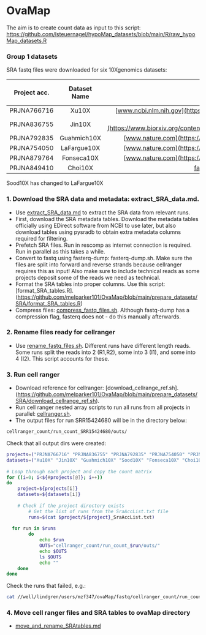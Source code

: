 # OvaMap

The aim is to create count data as input to this script: https://github.com/lsteuernagel/hypoMap_datasets/blob/main/R/raw_hypoMap_datasets.R

### Group 1 datasets 
SRA fastq files were downloaded for six 10Xgenomics datasets: 

| Project acc.  | Dataset Name | Paper URL | Number of Samples | Number of runs   | Number of cells | Number of cell types |
| :-----------: |:------------:|:---------:|:-----------------:|:----------------:|:---------------:|:--------------------:|
| PRJNA766716   | Xu10X        | [www.ncbi.nlm.nih.gov](https://www.ncbi.nlm.nih.gov/pmc/articles/PMC9662915/)          | 5                 | 20               | 26,060          |  8                    |
| PRJNA836755   | Jin10X       | [www.biorxiv.org](https://www.biorxiv.org/content/biorxiv/early/2022/05/19/2022.05.18.492547.full.pdf)          | 8                 | 8                | 42,568          | 8                    |
| PRJNA792835   | Guahmich10X  |  [www.nature.com](https://www.nature.com/articles/s42003-022-04384-8)         | 9                 | 10               | 48,147          | 22, 6                |
| PRJNA754050   | LaFargue10X  | [www.nature.com](https://www.nature.com/articles/s41467-023-36910-5)          | 1                 | 1                |  ?               | 6                    |
| PRJNA879764   | Fonseca10X   | [www.nature.com](https://www.nature.com/articles/s41588-022-01254-1)          | 4                 | 11               | 22,219          | 9                    |
| PRJNA849410   | Choi10X      | [faseb.onlinelibrary.wiley.com](https://faseb.onlinelibrary.wiley.com/doi/10.1096/fj.202201746RR)          | 4                 | 8                | 7609            | 18, 13               |

Sood10X has changed to LaFargue10X

### 1. Download the SRA data and metadata: extract_SRA_data.md. 
 - Use [extract_SRA_data.md](https://github.com/melparker101/OvaMap/blob/main/prepare_datasets/G1/extract_SRA_data.md) to extract the SRA data from relevant runs.
 - First, download the SRA metadata tables. Download the metadata tables officially using EDirect software from NCBI to use later, but also download tables using pysradb to obtain extra metadata columns required for filtering.
 - Prefetch SRA files. Run in rescomp as internet connection is required. Run in parallel as this takes a while.
 - Convert to fastq using fasterq-dump: fasterq-dump.sh. Make sure the files are split into forward and reverse strands because cellranger requires this as input! Also make sure to include technical reads as some projects deposit some of the reads we need as technical.
 - Format the SRA tables into proper columns. Use this script: [format_SRA_tables.R].(https://github.com/melparker101/OvaMap/blob/main/prepare_datasets/SRA/format_SRA_tables.R)
 - Compress files: [compress_fastq_files.sh](https://github.com/melparker101/OvaMap/blob/main/prepare_datasets/SRA/compress_fastq_files.sh). Although fastq-dump has a compression flag, fasterq does not - do this manually afterwards.
### 2. Rename files ready for cellranger
 - Use [rename_fastq_files.sh](https://github.com/melparker101/OvaMap/blob/main/prepare_datasets/SRA/rename_fastq_files.sh). Different runs have different length reads. Some runs split the reads into 2 (R1,R2), some into 3 (I1), and some into 4 (I2). This script accounts for these.
### 3. Run cell ranger
 - Download reference for cellranger: [download_cellrange_ref.sh].(https://github.com/melparker101/OvaMap/blob/main/prepare_datasets/SRA/download_cellrange_ref.sh).
 - Run cell ranger nested array scripts to run all runs from all projects in parallel: [cellranger.sh](https://github.com/melparker101/OvaMap/blob/main/prepare_datasets/SRA/cellranger.sh).
 - The output files for run SRR15424680 will be in the directory below:
```bash
cellranger_count/run_count_SRR15424680/outs/
```

Check that all output dirs were created:
```bash
projects=("PRJNA766716" "PRJNA836755" "PRJNA792835" "PRJNA754050" "PRJNA879764" "PRJNA849410")
datasets=("Xu10X" "Jin10X" "Guahmich10X" "Sood10X" "Fonseca10X" "Choi10X")
  
# Loop through each project and copy the count matrix
for ((i=0; i<${#projects[@]}; i++))
do
    project=${projects[i]}
    datasets=${datasets[i]}
    
    # Check if the project directory exists
        # Get the list of runs from the SraAccList.txt file
        runs=$(cat $project/${project}_SraAccList.txt)
  
  for run in $runs
        do
            echo $run
            OUTS="cellranger_count/run_count_$run/outs/"
            echo $OUTS
            ls $OUTS
            echo ""  
    done
done
```
Check the runs that failed, e.g.: 
```bash
cat //well/lindgren/users/mzf347/ovaMap/fastq/cellranger_count/run_count_SRR17351745/_log
```
### 4. Move cell ranger files and SRA tables to ovaMap directory
- [move_and_rename_SRAtables.md](https://github.com/melparker101/OvaMap/blob/main/prepare_datasets/G1/move_and_rename_SRAtables.md)





